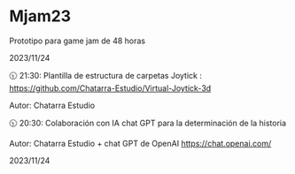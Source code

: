 # Mjam23
Prototipo para game jam de 48 horas

2023/11/24 



🕥 21:30: Plantilla de estructura de carpetas Joytick : https://github.com/Chatarra-Estudio/Virtual-Joytick-3d 

Autor: Chatarra Estudio


🕥 20:30: Colaboración con IA chat  GPT para la determinación de la historia 

Autor: Chatarra Estudio + chat  GPT de OpenAI https://chat.openai.com/

2023/11/24 
